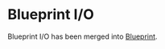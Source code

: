 # Blueprint I/O

Blueprint I/O has been merged into [Blueprint](https://github.com:devstructure/blueprint-io).
